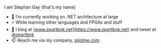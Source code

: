 I am Stephan Gay (that's my name)

- 🔭 I’m currently working on .NET architecture at large
- ⚡ While learning other languages and FPGAs and stuff
- 💬 I blog at [www.zpqrtbnk.net](https://www.zpqrtbnk.net) and tweet at [@zpqrtbnk](https://twitter.com/zpqrtbnk)
- 📫 Reach me via my company, [pilotine.com](https://www.pilotine.com/en/where/)

